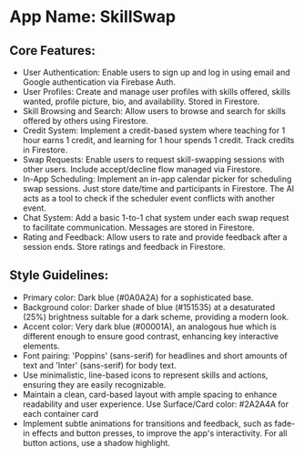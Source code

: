 # **App Name**: SkillSwap

## Core Features:

- User Authentication: Enable users to sign up and log in using email and Google authentication via Firebase Auth.
- User Profiles: Create and manage user profiles with skills offered, skills wanted, profile picture, bio, and availability. Stored in Firestore.
- Skill Browsing and Search: Allow users to browse and search for skills offered by others using Firestore.
- Credit System: Implement a credit-based system where teaching for 1 hour earns 1 credit, and learning for 1 hour spends 1 credit. Track credits in Firestore.
- Swap Requests: Enable users to request skill-swapping sessions with other users. Include accept/decline flow managed via Firestore.
- In-App Scheduling: Implement an in-app calendar picker for scheduling swap sessions.  Just store date/time and participants in Firestore. The AI acts as a tool to check if the scheduler event conflicts with another event. 
- Chat System: Add a basic 1-to-1 chat system under each swap request to facilitate communication. Messages are stored in Firestore.
- Rating and Feedback: Allow users to rate and provide feedback after a session ends. Store ratings and feedback in Firestore.

## Style Guidelines:

- Primary color: Dark blue (#0A0A2A) for a sophisticated base.
- Background color: Darker shade of blue (#151535) at a desaturated (25%) brightness suitable for a dark scheme, providing a modern look.
- Accent color: Very dark blue (#00001A), an analogous hue which is different enough to ensure good contrast, enhancing key interactive elements.
- Font pairing: 'Poppins' (sans-serif) for headlines and short amounts of text and 'Inter' (sans-serif) for body text.
- Use minimalistic, line-based icons to represent skills and actions, ensuring they are easily recognizable.
- Maintain a clean, card-based layout with ample spacing to enhance readability and user experience. Use Surface/Card color: #2A2A4A for each container card
- Implement subtle animations for transitions and feedback, such as fade-in effects and button presses, to improve the app's interactivity. For all button actions, use a shadow highlight.